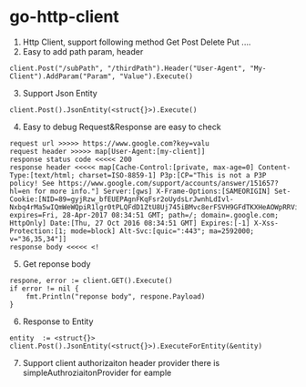 # go-http-client


1. Http Client, support following method
Get
Post
Delete
Put
....
2. Easy to add path param, header
```
client.Post("/subPath", "/thirdPath").Header("User-Agent", "My-Client").AddParam("Param", "Value").Execute()
```
3. Support Json Entity
```
client.Post().JsonEntity(<struct{}>).Execute()
```
4. Easy to debug
Request&Response are easy to check
```
request url >>>>> https://www.google.com?key=valu
request header >>>>> map[User-Agent:[my-client]]
response status code <<<<< 200
response header <<<<< map[Cache-Control:[private, max-age=0] Content-Type:[text/html; charset=ISO-8859-1] P3p:[CP="This is not a P3P policy! See https://www.google.com/support/accounts/answer/151657?hl=en for more info."] Server:[gws] X-Frame-Options:[SAMEORIGIN] Set-Cookie:[NID=89=gyjRzw_bfEUEPAgnFKqFsr2oUydsLrJwnhLdIvl-Nxbq4rMa5wIQmWeWQpiR1lgr0tPLQFdD1ZtU8Uj745iBMvc8erFSVH9GFdTKXHeAOWpRRVigQ4MU7HAp5XGyvdIfwQkWl377tRujQA; expires=Fri, 28-Apr-2017 08:34:51 GMT; path=/; domain=.google.com; HttpOnly] Date:[Thu, 27 Oct 2016 08:34:51 GMT] Expires:[-1] X-Xss-Protection:[1; mode=block] Alt-Svc:[quic=":443"; ma=2592000; v="36,35,34"]]
response body <<<<< <!
```
5. Get reponse body
```golang
respone, error := client.GET().Execute()
if error != nil {
	fmt.Println("reponse body", respone.Payload)
}
```
6. Response to Entity
```golang
entity  := <struct{}>
client.Post().JsonEntity(<struct{}>).ExecuteForEntity(&entity)
```
7. Support client authorizaiton header provider
there is simpleAuthroziaitonProvider for eample
